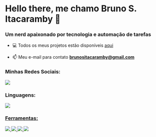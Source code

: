 <h1>Hello there, me chamo Bruno S. Itacaramby 🖖</h1>
<h3>Um nerd apaixonado por tecnologia e automação de tarefas</h3>

- 💻 Todos os meus projetos estão disponíveis [aqui](https://github.com/BrunoItacaramby?tab=repositories)

- 📫 Meu e-mail para contato **brunositacaramby@gmail.com**

<h3 align="left">Minhas Redes Sociais:</h3>
<a href="https://www.linkedin.com/in/bruno-itacaramby-1397b01a8/"> <img src="https://img.shields.io/badge/LinkedIn-0077B5?style=for-the-badge&logo=linkedin&logoColor=white" /></a>

<h3 align="left">Linguagens:</h3>
<div>
  <a href="https://nodejs.org"> <img src="https://img.shields.io/badge/NodeJS-yellow?style=for-the-badge&logo=NodeJS&logoColor=white" />
</div>

<h3 align="left">Ferramentas:</h3>
<div>
  <a href="https://www.notion.so/"> <img src="https://img.shields.io/badge/Notion-F29D0C?style=for-the-badge&logo=firebase&logoColor=white" />
  <a href="https://www.autohotkey.com/"> <img src="https://img.shields.io/badge/AutoHotkey-0052CC?style=for-the-badge&logo=firebase&logoColor=white" />
  <a href="https://www.mongodb.com/"> <img src="https://img.shields.io/badge/MongoDB-3DDC84?style=for-the-badge&logo=firebase&logoColor=white" />
  <a href="https://code.visualstudio.com/"> <img src="https://img.shields.io/badge/Visual_Studio_Code-0078D4?style=for-the-badge&logo=firebase&logoColor=white" />
<!--   <a href="https://developer.apple.com/xcode/"> <img src="https://img.shields.io/badge/Xcode-007ACC?style=for-the-badge&logo=firebase&logoColor=white" /> -->
</div>
